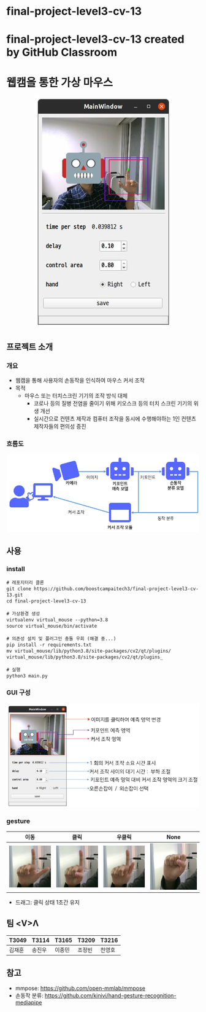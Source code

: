 # final-project-level3-cv-13
final-project-level3-cv-13 created by GitHub Classroom
=======
# 웹캠을 통한 가상 마우스

<p align="center">
    <img src="imgs/sample.jpg">
</p>

## 프로젝트 소개

### 개요

* 웹캠을 통해 사용자의 손동작을 인식하여 마우스 커서 조작
* 목적
  * 마우스 또는 터치스크린 기기의 조작 방식 대체 
    * 코로나 등의 질병 전염을 줄이기 위해 키오스크 등의 터치 스크린 기기의 위생 개선
    * 실시간으로 컨텐츠 제작과 컴퓨터 조작을 동시에 수행해야하는 1인 컨텐츠 제작자들의 편의성 증진

### 흐름도

<p align="center">
    <img src="imgs/flow.png">
</p>

## 사용

### install
```shell
# 레포지터리 클론
git clone https://github.com/boostcampaitech3/final-project-level3-cv-13.git
cd final-project-level3-cv-13

# 가상환경 생성
virtualenv virtual_mouse --python=3.8
source virtual_mouse/bin/activate

# 의존성 설치 및 플러그인 충돌 우회 (해결 중...)
pip install -r requirements.txt
mv virtual_mouse/lib/python3.8/site-packages/cv2/qt/plugins/ virtual_mouse/lib/python3.8/site-packages/cv2/qt/plugins_

# 실행
python3 main.py
```

### GUI 구성

<p align="center">
    <img src="imgs/gui.png">
</p>

### gesture
|이동| 클릭                             | 우클릭                            | None                           |
|----|--------------------------------|--------------------------------|--------------------------------|
|<img src='imgs/gesture_1.jpg'>| <img src='imgs/gesture_2.jpg'> | <img src='imgs/gesture_3.jpg'> | <img src='imgs/gesture_4.jpg'> |

*  드래그: 클릭 상태 1초간 유지
## 팀 <V\>Λ

| T3049 | T3114 | T3165 | T3209 | T3216 |
|-------|-------|-------|-------|-------|
| 김재훈| 송진우 | 이종민| 조정빈| 천영호 |

## 참고
* mmpose: https://github.com/open-mmlab/mmpose
* 손동작 분류: https://github.com/kinivi/hand-gesture-recognition-mediapipe